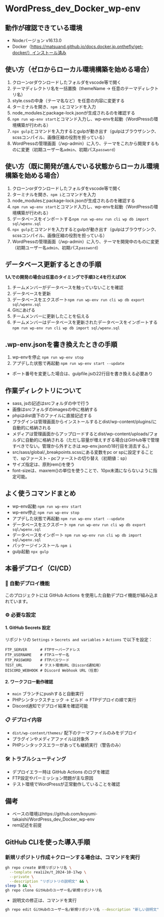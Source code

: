 # WordPress_dev_Docker_wp-env

## 動作が確認できている環境
- Nodeバージョン v16.13.0
- Docker（https://matsuand.github.io/docs.docker.jp.onthefly/get-docker/）インストール済み

## 使い方（ゼロからローカル環境構築を始める場合）

1. クローンorダウンロードしたフォルダをvscode等で開く
2. テーマディレクトリ名を一括置換（themeName → 任意のテーマディレクトリ名）
7. style.cssの中身（テーマ名など）を任意の内容に変更する
8. ターミナルを開き、`npm i`とコマンドを入力
9. node_modulesとpackage-lock.jsonが生成されるのを確認する
10. `npm run wp-env start`とコマンド入力し、wp-envを起動（WordPressの環境構築が行われる）
11. `npx gulp`とコマンドを入力するとgulpが動き出す（gulpはブラウザシンク、scssコンパイル、画像圧縮の役割を担っている）
12. WordPressの管理画面（/wp-admin）に入り、テーマをこれから開発するものに変更（初期ユーザー名`admin`、初期パス`password`）

## 使い方（既に開発が進んでいる状態からローカル環境構築を始める場合）
1. クローンorダウンロードしたフォルダをvscode等で開く
2. ターミナルを開き、`npm i`とコマンドを入力
3. node_modulesとpackage-lock.jsonが生成されるのを確認する
4. `npm run wp-env start`とコマンド入力し、wp-envを起動（WordPressの環境構築が行われる）
5. データベースをインポートする`npm run wp-env run cli wp db import sql/wpenv.sql`
6. `npx gulp`とコマンドを入力するとgulpが動き出す（gulpはブラウザシンク、scssコンパイル、画像圧縮の役割を担っている）
7. WordPressの管理画面（/wp-admin）に入り、テーマを開発中のものに変更（初期ユーザー名`admin`、初期パス`password`）

## データベース更新するときの手順
__1人での開発の場合は任意のタイミングで手順3と4を行えばOK__
1. チームメンバーがデータベースを触っていないことを確認
2. データベースを更新
3. データベースをエクスポート`npm run wp-env run cli wp db export sql/wpenv.sql`
4. Gitにあげる
5. チームメンバーに更新したことを伝える
6. チームメンバーはデータベースを更新されたデータベースをインポートする`npm run wp-env run cli wp db import sql/wpenv.sql`

## .wp-env.jsonを書き換えたときの手順
1. wp-envを停止 `npm run wp-env stop`
2. アプデした状態で再起動 `npm run wp-env start --update`
- ポート番号を変更した場合は、gulpfile.jsの22行目を書き換える必要あり

## 作業ディレクトリについて
- sass, jsの記述はsrcフォルダの中で行う
- 画像はsrcフォルダのimagesの中に格納する
- phpはdist直下のファイルに直接記述する
- プラグインは管理画面からインストールするとdist/wp-content/plugins/に自動的に格納される
- メディアは管理画面からアップロードするとdist/wp-content/uploads/フォルダに自動的に格納される（ただし容量が増えすぎる場合はGitHub等で管理すべきでない。管理から外すときは.wp-env.jsonの18行目を消去する。）
- src/sass/global/_breakpoints.scssにある変数をpc or spに設定することで、spファースト・pcファーストの切り替え（初期値：sp）
- サイズ指定は、原則rem()を使う
- font-sizeは、maxrem()の単位を使うことで、10px未満にならないように指定可能。

## よく使うコマンドまとめ
- wp-env起動 `npm run wp-env start`  
- wp-env停止 `npm run wp-env stop`  
- アプデした状態で再起動 `npm run wp-env start --update`  
- データベースをエクスポート `npm run wp-env run cli wp db export sql/wpenv.sql`  
- データベースをインポート `npm run wp-env run cli wp db import sql/wpenv.sql`
- パッケージインストール `npm i`
- gulp起動 `npx gulp`

## 本番デプロイ（CI/CD）

### 🚀 自動デプロイ機能
このプロジェクトには GitHub Actions を使用した自動デプロイ機能が組み込まれています。

### ⚙️ 必要な設定

#### 1. GitHub Secrets 設定
リポジトリの `Settings` > `Secrets and variables` > `Actions` で以下を設定：

```
FTP_SERVER      # FTPサーバーアドレス
FTP_USERNAME    # FTPユーザー名  
FTP_PASSWORD    # FTPパスワード
TEST_URL        # テスト環境URL（Discord通知用）
DISCORD_WEBHOOK # Discord Webhook URL（任意）
```

#### 2. ワークフロー動作確認
- `main` ブランチにpushすると自動実行
- PHPシンタックスチェック → ビルド → FTPデプロイの順で実行
- Discord通知でデプロイ結果を確認可能

### 📋 デプロイ内容
- `dist/wp-content/themes/` 配下のテーマファイルのみをデプロイ
- プラグインやメディアファイルは対象外
- PHPシンタックスエラーがあっても継続実行（警告のみ）

### 🛠️ トラブルシューティング
- デプロイエラー時は GitHub Actions のログを確認
- FTP設定やパーミッション問題が主な原因
- テスト環境でWordPressが正常動作していることを確認

## 備考
- ベースの環境はhttps://github.com/koyumi-takaishi/WordPress_dev_Docker_wp-env
- rem記述を前提


## GitHub CLIを使った導入手順

### 新規リポジトリ作成＋クローンする場合は、コマンドを実行
```bash
gh repo create 新規リポジトリ名 \
  --template rea1i2e/t_2024-10-17wp \
  --private \
  --description "リポジトリの説明文" && \
sleep 5 && \
gh repo clone GitHubのユーザー名/新規リポジトリ名
```

- 説明文の修正は、コマンドを実行
```bash
gh repo edit GitHubのユーザー名/新規リポジトリ名 --description "新しい説明文"
```